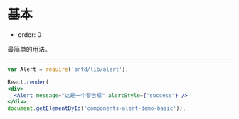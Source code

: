 # 基本

- order: 0

最简单的用法。

---

````jsx
var Alert = require('antd/lib/alert');

React.render(
<div>
  <Alert message="这是一个警告框" alertStyle={"success"} />
</div>,
document.getElementById('components-alert-demo-basic'));
````